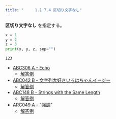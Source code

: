 ```yaml
---
title: "　　　1.1.7.4 区切り文字なし"
---
```


**区切り文字なし** を指定する。

```python:サンプルコード：sample_27.py
x = 1
y = 2
z = 3
print(x, y, z, sep="")
```

```text:実行結果
123
```

- [ABC306 A - Echo](https://atcoder.jp/contests/abc306/tasks/abc306_a)
    - [解答例](https://atcoder.jp/contests/abc306/submissions/43162831)
- [ABC042 B - 文字列大好きいろはちゃんイージー](https://atcoder.jp/contests/abc042/tasks/abc042_b)
    - [解答例](https://atcoder.jp/contests/abc042/submissions/14933713)
- [ABC148 B - Strings with the Same Length](https://atcoder.jp/contests/abc148/tasks/abc148_b)
    - [解答例](https://atcoder.jp/contests/abc148/submissions/15565925)
- [ARC049 A - "強調"](https://atcoder.jp/contests/arc049/tasks/arc049_a)
    - [解答例](https://atcoder.jp/contests/arc049/submissions/17748445)